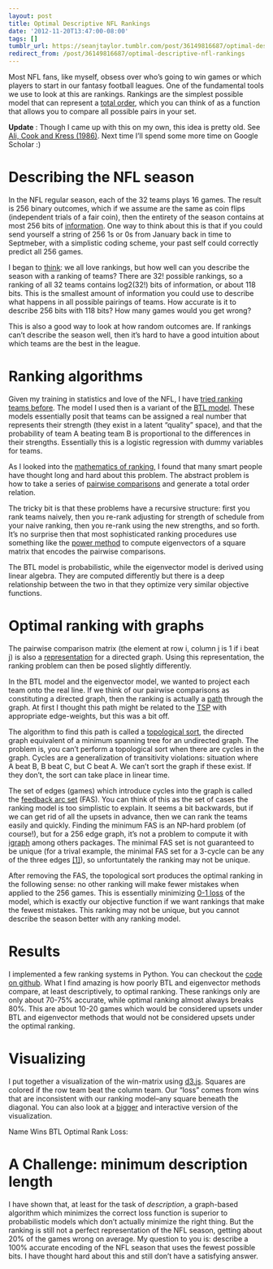 ```yaml
---
layout: post
title: Optimal Descriptive NFL Rankings
date: '2012-11-20T13:47:00-08:00'
tags: []
tumblr_url: https://seanjtaylor.tumblr.com/post/36149816687/optimal-descriptive-nfl-rankings
redirect_from: /post/36149816687/optimal-descriptive-nfl-rankings
---
```

Most NFL fans, like myself, obsess over who’s going to win games or which players to start in our fantasy football leagues. One of the fundamental tools we use to look at this are rankings. Rankings are the simplest possible model that can represent a [total order](http://en.wikipedia.org/wiki/Total_order), which you can think of as a function that allows you to compare all possible pairs in your set.

**Update** : Though I came up with this on my own, this idea is pretty old. See [Ali, Cook and Kress (1986)](http://pubsonline.informs.org/doi/abs/10.1287/mnsc.32.6.660). Next time I’ll spend some more time on Google Scholar :)

<!-- more -->

# Describing the NFL season

In the NFL regular season, each of the 32 teams plays 16 games. The result is 256 binary outcomes, which if we assume are the same as coin flips (independent trials of a fair coin), then the entirety of the season contains at most 256 bits of [information](http://en.wikipedia.org/wiki/Entropy_(information_theory)). One way to think about this is that if you could send yourself a string of 256 1s or 0s from January back in time to Septmeber, with a simplistic coding scheme, your past self could correctly predict all 256 games.

I began to [think](https://twitter.com/seanjtaylor/status/256560211370848256): we all love rankings, but how well can you describe the season with a ranking of teams? There are 32! possible rankings, so a ranking of all 32 teams contains log2(32!) bits of information, or about 118 bits. This is the smallest amount of information you could use to describe what happens in all possible pairings of teams. How accurate is it to describe 256 bits with 118 bits? How many games would you get wrong?

This is also a good way to look at how random outcomes are. If rankings can’t describe the season well, then it’s hard to have a good intuition about which teams are the best in the league.

# Ranking algorithms

Given my training in statistics and love of the NFL, I have [tried ranking teams before](http://dehype.posterous.com/2011-regular-season-power-rankings). The model I used then is a variant of the [BTL model](http://www.mathpsyc.uni-bonn.de/doc/Maris/node25.html). These models essentially posit that teams can be assigned a real number that represents their strength (they exist in a latent “quality” space), and that the probability of team A beating team B is proportional to the differences in their strengths. Essentially this is a logistic regression with dummy variables for teams.

As I looked into the [mathematics of ranking](http://www.math.utah.edu/~keener/lectures/rankings.pdf), I found that many smart people have thought long and hard about this problem. The abstract problem is how to take a series of [pairwise comparisons](http://en.wikipedia.org/wiki/Pairwise_comparison) and generate a total order relation.

The tricky bit is that these problems have a recursive structure: first you rank teams naively, then you re-rank adjusting for strength of schedule from your naive ranking, then you re-rank using the new strengths, and so forth. It’s no surprise then that most sophisticated ranking procedures use something like the [power method](http://en.wikipedia.org/wiki/Power_method) to compute eigenvectors of a square matrix that encodes the pairwise comparisons.

The BTL model is probabilistic, while the eigenvector model is derived using linear algebra. They are computed differently but there is a deep relationship between the two in that they optimize very similar objective functions.

# Optimal ranking with graphs

The pairwise comparison matrix (the element at row i, column j is 1 if i beat j) is also a [representation](http://en.wikipedia.org/wiki/Adjacency_matrix) for a directed graph. Using this representation, the ranking problem can then be posed slightly differently.

In the BTL model and the eigenvector model, we wanted to project each team onto the real line. If we think of our pairwise comparisons as constituting a directed graph, then the ranking is actually a [path](http://en.wikipedia.org/wiki/Path_(graph_theory)) through the graph. At first I thought this path might be related to the [TSP](http://en.wikipedia.org/wiki/Travelling_salesman_problem) with appropriate edge-weights, but this was a bit off.

The algorithm to find this path is called a [topological sort](http://en.wikipedia.org/wiki/Topological_sorting), the directed graph equivalent of a minimum spanning tree for an undirected graph. The problem is, you can’t perform a topological sort when there are cycles in the graph. Cycles are a generalization of transitivity violations: situation where A beat B, B beat C, but C beat A. We can’t sort the graph if these exist. If they don’t, the sort can take place in linear time.

The set of edges (games) which introduce cycles into the graph is called the [feedback arc set](http://en.wikipedia.org/wiki/Feedback_arc_set) (FAS). You can think of this as the set of cases the ranking model is too simplistic to explain. It seems a bit backwards, but if we can get rid of all the upsets in advance, then we can rank the teams easily and quickly. Finding the minimum FAS is an NP-hard problem (of course!), but for a 256 edge graph, it’s not a problem to compute it with [igraph](http://igraph.sourceforge.net/) among others packages. The minimal FAS set is not guaranteed to be unique (for a trival example, the minimal FAS set for a 3-cycle can be any of the three edges [[1]](#id2)), so unfortuntately the ranking may not be unique.

After removing the FAS, the topological sort produces the optimal ranking in the following sense: no other ranking will make fewer mistakes when applied to the 256 games. This is essentially minimizing [0-1 loss](http://en.wikipedia.org/wiki/Loss_function) of the model, which is exactly our objective function if we want rankings that make the fewest mistakes. This ranking may not be unique, but you cannot describe the season better with any ranking model.

# Results

I implemented a few ranking systems in Python. You can checkout the [code on github](https://github.com/seanjtaylor/NFLRanking). What I find amazing is how poorly BTL and eigenvector methods compare, at least descriptively, to optimal ranking. These rankings only are only about 70-75% accurate, while optimal ranking almost always breaks 80%. This are about 10-20 games which would be considered upsets under BTL and eigenvector methods that would not be considered upsets under the optimal ranking.

# Visualizing

I put together a visualization of the win-matrix using [d3.js](http://d3js.org/). Squares are colored if the row team beat the column team. Our “loss” comes from wins that are inconsistent with our ranking model–any square beneath the diagonal. You can also look at a [bigger](/nfl-win-matrix)&nbsp;and interactive&nbsp;version of the visualization.

Name&nbsp;Wins&nbsp;BTL&nbsp;Optimal Rank
Loss: 
<script src="http://d3js.org/d3.v2.min.js?2.8.1" type="text/javascript"></script><script src="http://static.tumblr.com/ewblwo4/tiEmdsw4v/graphics.js" type="text/javascript"></script><script src="http://static.tumblr.com/ewblwo4/w2Pmdsw6x/run.graphics.js" type="text/javascript"></script>

# A Challenge: minimum description length

I have shown that, at least for the task of _description_, a graph-based algorithm which minimizes the correct loss function is superior to probabilistic models which don’t actually minimize the right thing. But the ranking is still not a perfect representation of the NFL season, getting about 20% of the games wrong on average. My question to you is: describe a 100% accurate encoding of the NFL season that uses the fewest possible bits. I have thought hard about this and still don’t have a satisfying answer.


